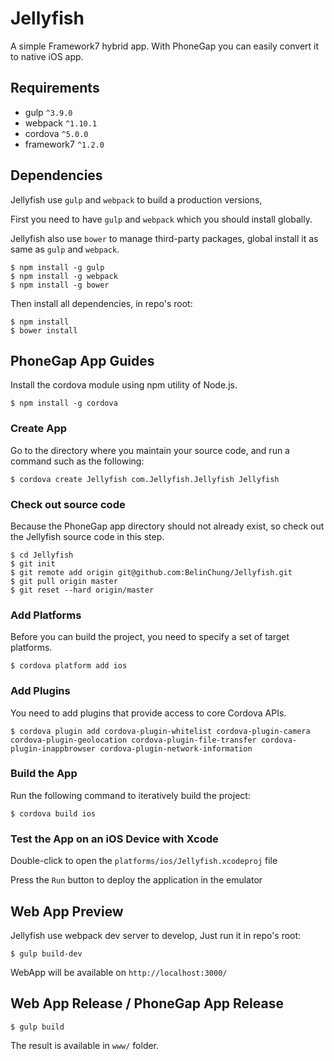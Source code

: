 Jellyfish
=====

A simple Framework7 hybrid app. With PhoneGap you can easily convert it to native iOS app.

## Requirements

* gulp `^3.9.0`
* webpack `^1.10.1`
* cordova `^5.0.0`
* framework7 `^1.2.0`

## Dependencies

Jellyfish use `gulp` and `webpack` to build a production versions,

First you need to have `gulp` and `webpack` which you should install globally.

Jellyfish also use `bower` to manage third-party packages, global install it as same as `gulp` and `webpack`.

```
$ npm install -g gulp
$ npm install -g webpack
$ npm install -g bower
```

Then install all dependencies, in repo's root:

```
$ npm install 
$ bower install
```

## PhoneGap App Guides

Install the cordova module using npm utility of Node.js.

```
$ npm install -g cordova
```

### Create App

Go to the directory where you maintain your source code, and run a command such as the following:

```
$ cordova create Jellyfish com.Jellyfish.Jellyfish Jellyfish
```

### Check out source code

Because the PhoneGap app directory should not already exist, so check out the Jellyfish source code in this step.

```
$ cd Jellyfish  
$ git init   
$ git remote add origin git@github.com:BelinChung/Jellyfish.git  
$ git pull origin master  
$ git reset --hard origin/master  
```

### Add Platforms

Before you can build the project, you need to specify a set of target platforms.

```
$ cordova platform add ios
```

### Add Plugins

You need to add plugins that provide access to core Cordova APIs.

```
$ cordova plugin add cordova-plugin-whitelist cordova-plugin-camera cordova-plugin-geolocation cordova-plugin-file-transfer cordova-plugin-inappbrowser cordova-plugin-network-information
```

### Build the App

Run the following command to iteratively build the project:

```
$ cordova build ios
```

### Test the App on an iOS Device with Xcode

Double-click to open the `platforms/ios/Jellyfish.xcodeproj` file

Press the `Run` button to deploy the application in the emulator

## Web App Preview

Jellyfish use webpack dev server to develop, Just run it in repo's root:

```
$ gulp build-dev
```

WebApp will be available on `http://localhost:3000/`

## Web App Release / PhoneGap App Release

```
$ gulp build
```

The result is available in `www/` folder.
